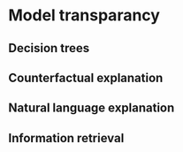 # Model transparancy

## Decision trees
## Counterfactual explanation
## Natural language explanation
## Information retrieval
